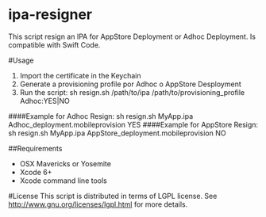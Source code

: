 ipa-resigner
===

This script resign an IPA for AppStore Deployment or Adhoc Deployment. Is compatible with Swift Code.

#Usage
 1. Import the certificate in the Keychain
 2. Generate a provisioning profile por Adhoc o AppStore Desployment
 3. Run the script:
	sh resign.sh /path/to/ipa /path/to/provisioning_profile Adhoc:YES|NO

####Example for Adhoc Resign:
	sh resign.sh MyApp.ipa Adhoc_deployment.mobileprovision YES
####Example for AppStore Resign:
	sh resign.sh MyApp.ipa AppStore_deployment.mobileprovision NO

##Requirements
- OSX Mavericks or Yosemite
- Xcode 6+
- Xcode command line tools

#License
This script is distributed in terms of LGPL license. See http://www.gnu.org/licenses/lgpl.html for more details.
